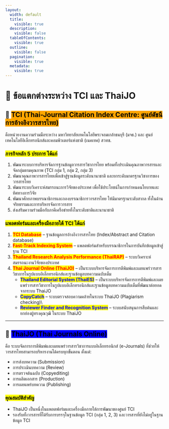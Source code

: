 ```yaml
---
layout:
  width: default
  title:
    visible: true
  description:
    visible: false
  tableOfContents:
    visible: true
  outline:
    visible: false
  pagination:
    visible: true
  metadata:
    visible: true
---
```


# 🔄 ข้อแตกต่างระหว่าง TCI และ ThaiJO

## 🔶 <mark style="background-color:orange;">TCI (Thai-Journal Citation Index Centre: ศูนย์ดัชนีการอ้างอิงวารสารไทย)</mark>

คือหน่วยงานความร่วมมือระหว่าง มหาวิทยาลัยเทคโนโลยีพระจอมเกล้าธนบุรี (มจธ.) และ ศูนย์เทคโนโลยีอิเล็กทรอนิกส์และคอมพิวเตอร์แห่งชาติ (เนคเทค) สวทช.

### <mark style="color:$success;">**ภารกิจหลัก 5 ประการ ได้แก่**</mark>

1. พัฒนาระบบการบริหารจัดการฐานข้อมูลวารสารวิชาการไทย พร้อมทั้งประเมินคุณภาพวารสารและจัดกลุ่มตามคุณภาพ (TCI กลุ่ม 1, กลุ่ม 2, กลุ่ม 3)
2. พัฒนาคุณภาพวารสารไทยเพื่อเข้าสู่ฐานข้อมูลระดับนานาชาติ และยกระดับมาตรฐานวิชาการของวารสารไทย
3. พัฒนาระบบวิเคราะห์สมรรถนะการวิจัยของประเทศ เพื่อใช้ประโยชน์ในการกำหนดนโยบายและทิศทางการวิจัย
4. พัฒนาศักยภาพบรรณาธิการและกองบรรณาธิการวารสารไทย ให้มีมาตรฐานระดับสากล ทั้งในด้านจริยธรรมและการบริหารจัดการวารสาร
5. ส่งเสริมความร่วมมือกับภาคีเครือข่ายทั้งในระดับชาติและนานาชาติ

### <mark style="color:$success;">**แพลตฟอร์มและเครื่องมือภายใต้ TCI ได้แก่**</mark>

1. <mark style="color:red;">**TCI Database**</mark> – ฐานข้อมูลการอ้างอิงวารสารไทย (Index/Abstract and Citation database)
2. <mark style="color:red;">**Fast-Track Indexing System**</mark> – แพลตฟอร์มสำหรับบรรณาธิการในการบันทึกข้อมูลเข้าสู่ฐาน TCI
3. <mark style="color:red;">**Thailand Research Analysis Performance (ThaiRAP)**</mark> – ระบบวิเคราะห์สมรรถนะงานวิจัยของประเทศ
4. <mark style="color:red;">**Thai Journal Online (ThaiJO)**</mark> – เป็นระบบบริหารจัดการการตีพิมพ์และเผยแพร่วารสารวิชาการในรูปแบบอิเล็กทรอนิกส์และฐานข้อมูลบทความฉบับเต็ม
   * <mark style="color:blue;">**Thailand Editorial System (ThaiES)**</mark> – เป็นระบบบริหารจัดการการตีพิมพ์และเผยแพร่วารสารวิชาการในรูปแบบอิเล็กทรอนิกส์และฐานข้อมูลบทความฉบับเต็มที่พัฒนาต่อยอดจากระบบ ThaiJO
   * <mark style="color:blue;">**CopyCatch**</mark> – ระบบตรวจสอบความคล้ายในระบบ ThaiJO (Plagiarism checking)\\
   * <mark style="color:blue;">**Reviewer Finder and Recognition System**</mark> – ระบบสนับสนุนการสืบค้นและยกย่องผู้ทรงคุณวุฒิ ในระบบ ThaiJO

***

## 🔷 <mark style="background-color:blue;">ThaiJO (Thai Journals Online)</mark>

คือ ระบบจัดการการตีพิมพ์และเผยแพร่วารสารวิชาการแบบอิเล็กทรอนิกส์ (e-Journals) ที่ช่วยให้วารสารไทยสามารถบริหารงานได้ครบทุกขั้นตอน ตั้งแต่:

* การส่งบทความ (Submission)
* การประเมินบทความ (Review)
* การตรวจต้นฉบับ (Copyediting)
* การผลิตเอกสาร (Production)
* การเผยแพร่บทความ (Publishing)

### <mark style="color:$success;">**คุณสมบัติสำคัญ**</mark>

* ThaiJO เป็นหนึ่งในแพลตฟอร์มและเครื่องมือภายใต้การพัฒนาของศูนย์ TCI
* รองรับทั้งวารสารที่ได้รับการบรรจุในฐานข้อมูล TCI (กลุ่ม 1, 2, 3) และวารสารที่ยังไม่อยู่ในฐานข้อมูล TCI
